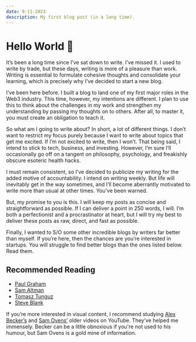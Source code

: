 ```yaml
---
date: 9-11-2023
description: My first blog post (in a long time).
---
```


# Hello World 👋

It’s been a long time since I’ve sat down to write. I’ve missed it. I used to write by trade, but these days, writing is more of a pleasure than work. Writing is essential to formulate cohesive thoughts and consolidate your learning, which is precisely why I’ve decided to start a new blog.

I’ve been here before. I built a blog to land one of my first major roles in the Web3 industry. This time, however, my intentions are different. I plan to use this to think about the challenges in my work and strengthen my understanding by passing my thoughts on to others. After all, to master it, you must create an obligation to teach it.

So what am I going to write about? In short, a lot of different things. I don’t want to restrict my focus purely because I want to write about topics that get me excited. If I’m not excited to write, then I won’t. That being said, I intend to stick to tech, business, and investing. However, I’m sure I’ll occasionally go off on a tangent on philosophy, psychology, and freakishly obscure esoteric health hacks.

I must remain consistent, so I’ve decided to publicize my writing for the added motive of accountability. I intend on writing weekly. But life will inevitably get in the way sometimes, and I’ll become aberrantly motivated to write more than usual at other times. You’ve been warned.

But, my promise to you is this. I will keep my posts as concise and straightforward as possible. If I can deliver a point in 250 words, I will. I’m both a perfectionist and a procrastinator at heart, but I will try my best to deliver these posts as raw, direct, and fast as possible.

Finally, I wanted to S/O some other incredible blogs by writers far better than myself. If you’re here, then the chances are you’re interested in startups. You will struggle to find better blogs than the ones listed below. Read them.

## Recommended Reading

- [Paul Graham](http://paulgraham.com/articles.html)
- [Sam Altman](https://blog.samaltman.com/archive)
- [Tomasz Tunguz](https://tomtunguz.com/)
- [Steve Blank](https://steveblank.com/)

If you’re more interested in visual content, I recommend studying [Alex Becker’s](https://www.youtube.com/@AlexBeckersChannel) and [Sam Ovens’](https://www.youtube.com/@samovenstv) older videos on YouTube. They’ve helped me immensely. Becker can be a little obnoxious if you're not used to his humour, but Sam Ovens is a gold mine of information.